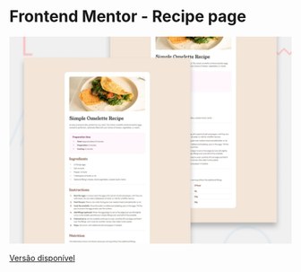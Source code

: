 # Frontend Mentor - Recipe page

![Design preview for the Recipe page coding challenge](./design/desktop-preview.jpg)

[Versão disponível](https://fabianajmge.github.io/recipe-page)
